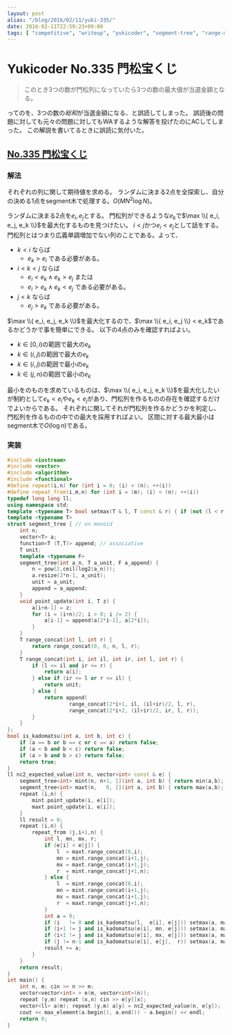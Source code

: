```yaml
---
layout: post
alias: "/blog/2016/02/11/yuki-335/"
date: 2016-02-11T22:59:23+09:00
tags: [ "competitive", "writeup", "yukicoder", "segment-tree", "range-minimum-query", "ragne-maximum-query" ]
---
```


# Yukicoder No.335 門松宝くじ

>   このとき3つの数が門松列になっていたら3つの数の最大値が当選金額となる。

ってのを、3つの数の*総和*が当選金額になる、と誤読してしまった。
誤読後の問題に対しても元々の問題に対してもWAするような解答を投げたのにACしてしまった。
この解説を書いてるときに誤読に気付いた。

## [No.335 門松宝くじ](http://yukicoder.me/problems/936)

### 解法

それぞれの列に関して期待値を求める。
ランダムに決まる2点を全探索し、自分の決める1点をsegment木で処理する。$O(M N^2 \log N)$。

ランダムに決まる2点を$e_i, e_j$とする。
門松列ができるような$e_k$で$\max \\{ e_i, e_j, e_k \\}$を最大化するものを見つけたい。
$i < j$かつ$e_i < e_j$として話をする。
門松列とはつまり広義単調増加でない列のことである。よって、

-   $k < i$ ならば
    -   $e_k > e_i$ である必要がある。
-   $i < k < j$ ならば
    -   $e_i < e_k \land e_k > e_j$ または
    -   $e_i > e_k \land e_k < e_j$ である必要がある。
-   $j < k$ ならば
    -   $e_j > e_k$ である必要がある。

$\max \\{ e_i, e_j, e_k \\}$を最大化するので、$\max \\{ e_i, e_j \\} < e_k$であるかどうかで事を簡単にできる。
以下の4点のみを確認すればよい。

-   $k \in [0,i)$の範囲で最大の$e_k$
-   $k \in (i,j)$の範囲で最大の$e_k$
-   $k \in (i,j)$の範囲で最小の$e_k$
-   $k \in (j,n)$の範囲で最小の$e_k$

最小をのものを求めているものは、$\max \\{ e_i, e_j, e_k \\}$を最大化したいが制約として$e_k < e_i$や$e_k < e_j$があり、門松列を作るものの存在を確認するだけでよいからである。
それぞれに関してそれが門松列を作るかどうかを判定し、門松列を作るものの中での最大を採用すればよい。
区間に対する最大最小はsegment木で$O(\log n)$である。

### 実装

``` c++
#include <iostream>
#include <vector>
#include <algorithm>
#include <functional>
#define repeat(i,n) for (int i = 0; (i) < (n); ++(i))
#define repeat_from(i,m,n) for (int i = (m); (i) < (n); ++(i))
typedef long long ll;
using namespace std;
template <typename T> bool setmax(T & l, T const & r) { if (not (l < r)) return false; l = r; return true; }
template <typename T>
struct segment_tree { // on monoid
    int n;
    vector<T> a;
    function<T (T,T)> append; // associative
    T unit;
    template <typename F>
    segment_tree(int a_n, T a_unit, F a_append) {
        n = pow(2,ceil(log2(a_n)));
        a.resize(2*n-1, a_unit);
        unit = a_unit;
        append = a_append;
    }
    void point_update(int i, T z) {
        a[i+n-1] = z;
        for (i = (i+n)/2; i > 0; i /= 2) {
            a[i-1] = append(a[2*i-1], a[2*i]);
        }
    }
    T range_concat(int l, int r) {
        return range_concat(0, 0, n, l, r);
    }
    T range_concat(int i, int il, int ir, int l, int r) {
        if (l <= il and ir <= r) {
            return a[i];
        } else if (ir <= l or r <= il) {
            return unit;
        } else {
            return append(
                    range_concat(2*i+1, il, (il+ir)/2, l, r),
                    range_concat(2*i+2, (il+ir)/2, ir, l, r));
        }
    }
};
bool is_kadomatsu(int a, int b, int c) {
    if (a == b or b == c or c == a) return false;
    if (a < b and b < c) return false;
    if (a > b and b > c) return false;
    return true;
}
ll nc2_expected_value(int n, vector<int> const & e) {
    segment_tree<int> mint(n, n+1, [](int a, int b) { return min(a,b); });
    segment_tree<int> maxt(n,   0, [](int a, int b) { return max(a,b); });
    repeat (i,n) {
        mint.point_update(i, e[i]);
        maxt.point_update(i, e[i]);
    }
    ll result = 0;
    repeat (i,n) {
        repeat_from (j,i+1,n) {
            int l, mn, mx, r;
            if (e[i] < e[j]) {
                l  = maxt.range_concat(0,i);
                mn = mint.range_concat(i+1,j);
                mx = maxt.range_concat(i+1,j);
                r  = mint.range_concat(j+1,n);
            } else {
                l  = mint.range_concat(0,i);
                mn = mint.range_concat(i+1,j);
                mx = maxt.range_concat(i+1,j);
                r  = maxt.range_concat(j+1,n);
            }
            int a = 0;
            if (i   != 0 and is_kadomatsu(l,  e[i], e[j])) setmax(a, max(l,  max(e[i], e[j])));
            if (i+1 != j and is_kadomatsu(e[i], mn, e[j])) setmax(a, max(mn, max(e[i], e[j])));
            if (i+1 != j and is_kadomatsu(e[i], mx, e[j])) setmax(a, max(mx, max(e[i], e[j])));
            if (j != n-1 and is_kadomatsu(e[i], e[j],  r)) setmax(a, max(r,  max(e[i], e[j])));
            result += a;
        }
    }
    return result;
}
int main() {
    int n, m; cin >> n >> m;
    vector<vector<int> > e(m, vector<int>(n));
    repeat (y,m) repeat (x,n) cin >> e[y][x];
    vector<ll> a(m); repeat (y,m) a[y] = nc2_expected_value(n, e[y]);
    cout << max_element(a.begin(), a.end()) - a.begin() << endl;
    return 0;
}
```
